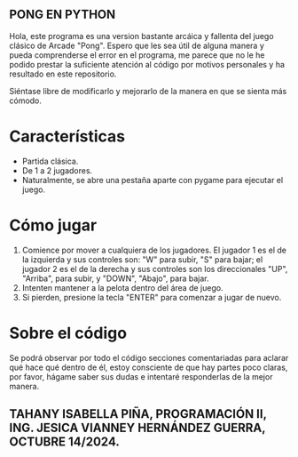 ## PONG EN PYTHON
Hola, este programa es una version bastante arcáica y fallenta del juego clásico de Arcade "Pong". Espero que les sea útil de alguna manera y pueda comprenderse el error en el programa, me parece que no le he podido prestar la suficiente atención al código por motivos personales y ha resultado en este repositorio.

Siéntase libre de modificarlo y mejorarlo de la manera en que se sienta más cómodo.

# Características
- Partida clásica.
- De 1 a 2 jugadores.
- Naturalmente, se abre una pestaña aparte con pygame para ejecutar el juego.

# Cómo jugar
1. Comience por mover a cualquiera de los jugadores. El jugador 1 es el de la izquierda y sus controles son: "W" para subir, "S" para bajar; el jugador 2 es el de la derecha y sus controles son los direccionales "UP", "Arriba", para subir, y "DOWN", "Abajo", para bajar.
2. Intenten mantener a la pelota dentro del área de juego.
3. Si pierden, presione la tecla "ENTER" para comenzar a jugar de nuevo.

# Sobre el código
Se podrá observar por todo el código secciones comentariadas para aclarar qué hace qué dentro de él, estoy consciente de que hay partes poco claras, por favor, hágame saber sus dudas e intentaré responderlas de la mejor manera.

## TAHANY ISABELLA PIÑA, PROGRAMACIÓN II, ING. JESICA VIANNEY HERNÁNDEZ GUERRA, OCTUBRE 14/2024.